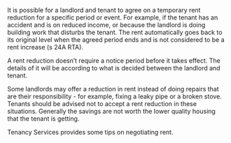 It is possible for a landlord and tenant to agree on a temporary rent reduction for a specific period or event. For example, if the tenant has an accident and is on reduced income, or because the landlord is doing building work that disturbs the tenant. The rent automatically goes back to its original level when the agreed period ends and is not considered to be a rent increase (s 24A RTA). 

A rent reduction doesn’t require a notice period before it takes effect. The details of it will be according to what is decided between the landlord and tenant. 

Some landlords may offer a reduction in rent instead of doing repairs that are their responsibility - for example, fixing a leaky pipe or a broken stove. Tenants should be advised not to accept a rent reduction in these situations. Generally the savings are not worth the lower quality housing that the tenant is getting. 

Tenancy Services provides some tips on negotiating rent.